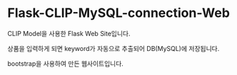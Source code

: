 # Flask-CLIP-MySQL-connection-Web
<p> CLIP Model을 사용한 Flask Web Site입니다. </p>
<p> 상품을 입력하게 되면 keyword가 자동으로 추출되어 DB(MySQL)에 저장됩니다. </p>
<p> bootstrap을 사용하여 만든 웹사이트입니다. </p>
